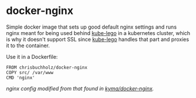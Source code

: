 docker-nginx
============

Simple docker image that sets up good default nginx settings and runs
nginx meant for being used behind [kube-lego] in a kubernetes cluster,
which is why it doesn't support SSL since [kube-lego] handles that part
and proxies it to the container.

[kube-lego]: https://github.com/jetstack/kube-lego

Use it in a Dockerfile:

    FROM chrisbuchholz/docker-nginx
    COPY src/ /var/www
    CMD 'nginx'

*nginx config modified from that found in [kyma/docker-nginx].*

[kyma/docker-nginx]: https://github.com/KyleAMathews/docker-nginx
